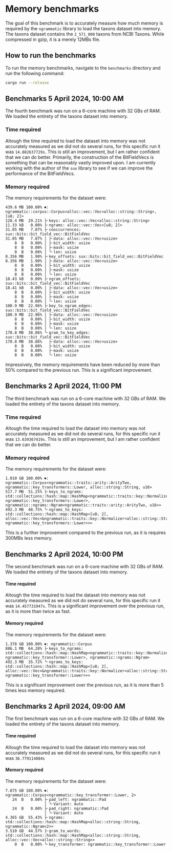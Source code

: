 # Memory benchmarks
The goal of this benchmark is to accurately measure how much memory is required by the `ngrammatic` library to load the taxons dataset into memory.
The taxons dataset contains the `2_571_000` taxons from NCBI Taxons. While compressed in gzip, it is a merely 12MBs file.

## How to run the benchmarks
To run the memory benchmarks, navigate to the `benchmarks` directory and run the following command:

```bash
cargo run --release
```

## Benchmarks 5 April 2024, 10:00 AM
The fourth benchmark was run on a 6-core machine with 32 GBs of RAM. We loaded the entirety of the taxons dataset into memory.

### Time required
Altough the time required to load the dataset into memory was not accurately measured as we did not do several runs, for this specific run it was `14.882637729s`. This is still an improvement, but I am rather confident that we can do better. Primarily, the construction of the BitFieldVecs is something that can be reasonably vastly improved upon. I am currently working with the author of the `sux` library to see if we can improve the performance of the BitFieldVecs.

### Memory required
The memory requirements for the dataset were:

```text
439.6 MB 100.00% ⏺: ngrammatic::corpus::Corpus<alloc::vec::Vec<alloc::string::String>, [u8; 2]>
128.4 MB  29.21% ├╴keys: alloc::vec::Vec<alloc::string::String>
11.33 kB   0.00% ├╴ngrams: alloc::vec::Vec<[u8; 2]>
31.05 MB   7.07% ├╴cooccurrences: sux::bits::bit_field_vec::BitFieldVec
31.05 MB   7.07% │ ├╴data: alloc::vec::Vec<usize>
    8  B   0.00% │ ├╴bit_width: usize
    8  B   0.00% │ ├╴mask: usize
    8  B   0.00% │ ╰╴len: usize
8.356 MB   1.90% ├╴key_offsets: sux::bits::bit_field_vec::BitFieldVec
8.356 MB   1.90% │ ├╴data: alloc::vec::Vec<usize>
    8  B   0.00% │ ├╴bit_width: usize
    8  B   0.00% │ ├╴mask: usize
    8  B   0.00% │ ╰╴len: usize
18.43 kB   0.00% ├╴ngram_offsets: sux::bits::bit_field_vec::BitFieldVec
18.41 kB   0.00% │ ├╴data: alloc::vec::Vec<usize>
    8  B   0.00% │ ├╴bit_width: usize
    8  B   0.00% │ ├╴mask: usize
    8  B   0.00% │ ╰╴len: usize
100.9 MB  22.96% ├╴key_to_ngram_edges: sux::bits::bit_field_vec::BitFieldVec
100.9 MB  22.96% │ ├╴data: alloc::vec::Vec<usize>
    8  B   0.00% │ ├╴bit_width: usize
    8  B   0.00% │ ├╴mask: usize
    8  B   0.00% │ ╰╴len: usize
170.8 MB  38.86% ╰╴gram_to_key_edges: sux::bits::bit_field_vec::BitFieldVec
170.8 MB  38.86%   ├╴data: alloc::vec::Vec<usize>
    8  B   0.00%   ├╴bit_width: usize
    8  B   0.00%   ├╴mask: usize
    8  B   0.00%   ╰╴len: usize
```

Impressively, the memory requirements have been reduced by more than 50% compared to the previous run. This is a significant improvement.

## Benchmarks 2 April 2024, 11:00 PM
The third benchmark was run on a 6-core machine with 32 GBs of RAM. We loaded the entirety of the taxons dataset into memory.

### Time required
Altough the time required to load the dataset into memory was not accurately measured as we did not do several runs, for this specific run it was `13.639367419s`. This is still an improvement, but I am rather confident that we can do better.

### Memory required
The memory requirements for the dataset were:

```text
1.010 GB 100.00% ⏺: ngrammatic::Corpus<ngrammatic::traits::arity::ArityTwo, ngrammatic::key_transformers::Lower, alloc::string::String, u16>
517.7 MB  51.25% ├╴keys_to_ngrams: std::collections::hash::map::HashMap<ngrammatic::traits::key::Normalizer<alloc::string::String, ngrammatic::key_transformers::Lower>, ngrammatic::ngrams::Ngram<ngrammatic::traits::arity::ArityTwo, u16>>
492.3 MB  48.75% ╰╴ngrams_to_keys: std::collections::hash::map::HashMap<[u8; 2], alloc::vec::Vec<&ngrammatic::traits::key::Normalizer<alloc::string::String, ngrammatic::key_transformers::Lower>>>
```

This is a further improvement compared to the previous run, as it is requires 300MBs less memory.

## Benchmarks 2 April 2024, 10:00 PM
The second benchmark was run on a 6-core machine with 32 GBs of RAM. We loaded the entirety of the taxons dataset into memory.

#### Time required
Altough the time required to load the dataset into memory was not accurately measured as we did not do several runs, for this specific run it was `14.457731947s`. This is a significant improvement over the previous run, as it is more than twice as fast.

#### Memory required
The memory requirements for the dataset were:

```text
1.378 GB 100.00% ⏺: ngrammatic::Corpus
886.1 MB  64.28% ├╴keys_to_ngrams: std::collections::hash::map::HashMap<ngrammatic::traits::key::Normalizer<alloc::string::String, ngrammatic::key_transformer::Lower>, ngrammatic::ngrams::Ngram>
492.3 MB  35.72% ╰╴ngrams_to_keys: std::collections::hash::map::HashMap<[u8; 2], alloc::vec::Vec<&ngrammatic::traits::key::Normalizer<alloc::string::String, ngrammatic::key_transformer::Lower>>>
```

This is a significant improvement over the previous run, as it is more than 5 times less memory required.

## Benchmarks 2 April 2024, 09:00 AM
The first benchmark was run on a 6-core machine with 32 GBs of RAM. We loaded the entirety of the taxons dataset into memory.

#### Time required
Altough the time required to load the dataset into memory was not accurately measured as we did not do several runs, for this specific run it was `36.779114884s`

#### Memory required
The memory requirements for the dataset were:

```text
7.875 GB 100.00% ⏺: ngrammatic::Corpus<ngrammatic::key_transformer::Lower, 2>
   24  B   0.00% ├╴pad_left: ngrammatic::Pad
                 │ ╰╴Variant: Auto
   24  B   0.00% ├╴pad_right: ngrammatic::Pad
                 │ ╰╴Variant: Auto
4.365 GB  55.43% ├╴ngrams: std::collections::hash::map::HashMap<alloc::string::String, ngrammatic::Ngram<2>>
3.510 GB  44.57% ├╴gram_to_words: std::collections::hash::map::HashMap<alloc::string::String, alloc::vec::Vec<alloc::string::String>>
    0  B   0.00% ╰╴key_transformer: ngrammatic::key_transformer::Lower
```